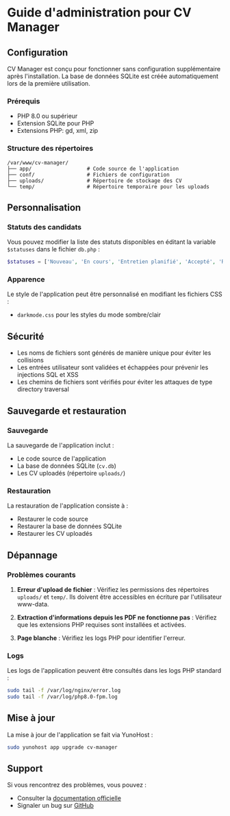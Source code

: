 # Guide d'administration pour CV Manager

## Configuration

CV Manager est conçu pour fonctionner sans configuration supplémentaire après l'installation. La base de données SQLite est créée automatiquement lors de la première utilisation.

### Prérequis

- PHP 8.0 ou supérieur
- Extension SQLite pour PHP
- Extensions PHP: gd, xml, zip

### Structure des répertoires

```
/var/www/cv-manager/
├── app/                  # Code source de l'application
├── conf/                 # Fichiers de configuration
├── uploads/              # Répertoire de stockage des CV
└── temp/                 # Répertoire temporaire pour les uploads
```

## Personnalisation

### Statuts des candidats

Vous pouvez modifier la liste des statuts disponibles en éditant la variable `$statuses` dans le fichier `db.php` :

```php
$statuses = ['Nouveau', 'En cours', 'Entretien planifié', 'Accepté', 'Refusé'];
```

### Apparence

Le style de l'application peut être personnalisé en modifiant les fichiers CSS :
- `darkmode.css` pour les styles du mode sombre/clair

## Sécurité

- Les noms de fichiers sont générés de manière unique pour éviter les collisions
- Les entrées utilisateur sont validées et échappées pour prévenir les injections SQL et XSS
- Les chemins de fichiers sont vérifiés pour éviter les attaques de type directory traversal

## Sauvegarde et restauration

### Sauvegarde

La sauvegarde de l'application inclut :
- Le code source de l'application
- La base de données SQLite (`cv.db`)
- Les CV uploadés (répertoire `uploads/`)

### Restauration

La restauration de l'application consiste à :
- Restaurer le code source
- Restaurer la base de données SQLite
- Restaurer les CV uploadés

## Dépannage

### Problèmes courants

1. **Erreur d'upload de fichier** : Vérifiez les permissions des répertoires `uploads/` et `temp/`. Ils doivent être accessibles en écriture par l'utilisateur www-data.

2. **Extraction d'informations depuis les PDF ne fonctionne pas** : Vérifiez que les extensions PHP requises sont installées et activées.

3. **Page blanche** : Vérifiez les logs PHP pour identifier l'erreur.

### Logs

Les logs de l'application peuvent être consultés dans les logs PHP standard :

```bash
sudo tail -f /var/log/nginx/error.log
sudo tail -f /var/log/php8.0-fpm.log
```

## Mise à jour

La mise à jour de l'application se fait via YunoHost :

```bash
sudo yunohost app upgrade cv-manager
```

## Support

Si vous rencontrez des problèmes, vous pouvez :
- Consulter la [documentation officielle](https://github.com/YunoHost-Apps/cv-manager_ynh)
- Signaler un bug sur [GitHub](https://github.com/YunoHost-Apps/cv-manager_ynh/issues)
